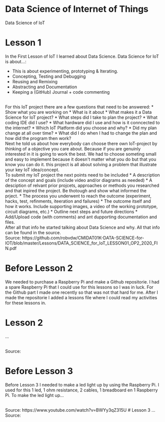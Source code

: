 # Data Science of Internet of Things
Data Science of IoT
<br>
# Lesson 1
In the First Lesson of IoT I learned about Data Science.
Data Science for IoT is about...:
* This is about experimenting, prototyping & Iterating.
* Concepting, Testing and Debugging
* Reusing and Remixing
* Abstracting and Documentation
* Keeping a (GitHub) Journal + code commenting
<br>
For this IoT project there are a few questions that need to be answered:
* Show what you are working on
* What is it about
* What makes it a Data Science for IoT project?
* What steps did I take to plan the project?
* What coding IDE did I use?
* What hardware did I use and how is it conncected to the internet?
* Which IoT Platform did you choose and why?
* Did my plan change at all over time?
* What did I do when I had to change the plan and how did the program then work?
<br>
Next he told us about how everybody can choose there own IoT-project by thinking of a objective you care about.
Because if you are genuinly interested in it is going to work the best.
We had to choose someting small and easy to implement because it doesn't matter what you do but that you know you can do it.
this project is all about solving a problem that illustrate your key IoT idea/concept.
<br>
To submit my IoT project the next points need to be included
* A description of the concept and goals (include video and/or diagrams as needed)
* A desciption of relvant prior projcets, approaches or methods you researched and that inpired the project. Be thotough and show what informed the prject.
* The process you underwent to reach the outcome (experiment, hacks, test, refinments, iteeration and failures)
* The outcome itself and how it works. Include supporting images, a video of the working prototype, circuit diagrams, etc.)
* Outline next steps and future directions
* Add/Upload code (with comments) and ant dupporting documentation and files.
<br>
After all that info he started talking about Data Science and why.
All that info can be found in the source.
<br>
Source: https://github.com/robvdw/CMIDAT01K-DATA-SCIENCE-for-IOT/blob/master/Lessons/DATA_SCIENCE_for_IoT_LESSON01_OP2_2020_FIN.pdf

# Before Lesson 2
We needed to purchase a Raspberry Pi and make a Github repositorie. 
I had a spare Raspberry Pi that I could use for this lessons so I was in luck. 
For the Github part I made one recently so that was not that hard for me. 
After I made the repositorie I added a lessons file where I could read my activities for these lessons in.
<br>
# Lesson 2
...

<br>
Source: 

# Before Lesson 3
Before Lesson 3 I needed to make a led light up by using the Raspberry Pi. 
I used for this 1 led, 1 ohm resistance, 2 cables, 1 breadboard en 1 Raspberry Pi.
To make the led light up...

<br>
Source: https://www.youtube.com/watch?v=BWYy3qZ315U
# Lesson 3
...

<br>
Source: 
